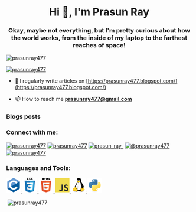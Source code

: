 <h1 align="center">Hi 👋, I'm Prasun Ray</h1>
<h3 align="center">Okay, maybe not everything, but I'm pretty curious about how the world works, from the inside of my laptop to the farthest reaches of space!</h3>

<p align="left"> <img src="https://komarev.com/ghpvc/?username=prasunray477&label=Profile%20views&color=0e75b6&style=flat" alt="prasunray477" /> </p>

<p align="left"> <a href="https://twitter.com/prasunray477" target="blank"><img src="https://img.shields.io/twitter/follow/prasunray477?logo=twitter&style=for-the-badge" alt="prasunray477" /></a> </p>

- 📝 I regularly write articles on [https://prasunray477.blogspot.com/](https://prasunray477.blogspot.com/)

- 📫 How to reach me **prasunray477@gmail.com**

### Blogs posts
<!-- BLOG-POST-LIST:START -->
<!-- BLOG-POST-LIST:END -->

<h3 align="left">Connect with me:</h3>
<p align="left">
<a href="https://dev.to/prasunray477" target="blank"><img align="center" src="https://raw.githubusercontent.com/rahuldkjain/github-profile-readme-generator/master/src/images/icons/Social/devto.svg" alt="prasunray477" height="30" width="40" /></a>
<a href="https://twitter.com/prasunray477" target="blank"><img align="center" src="https://raw.githubusercontent.com/rahuldkjain/github-profile-readme-generator/master/src/images/icons/Social/twitter.svg" alt="prasunray477" height="30" width="40" /></a>
<a href="https://instagram.com/prasun_ray_" target="blank"><img align="center" src="https://raw.githubusercontent.com/rahuldkjain/github-profile-readme-generator/master/src/images/icons/Social/instagram.svg" alt="prasun_ray_" height="30" width="40" /></a>
<a href="https://hashnode.com/@prasunray477" target="blank"><img align="center" src="https://raw.githubusercontent.com/rahuldkjain/github-profile-readme-generator/master/src/images/icons/Social/hashnode.svg" alt="@prasunray477" height="30" width="40" /></a>
<a href="https://www.hackerrank.com/prasunray477" target="blank"><img align="center" src="https://raw.githubusercontent.com/rahuldkjain/github-profile-readme-generator/master/src/images/icons/Social/hackerrank.svg" alt="prasunray477" height="30" width="40" /></a>
</p>

<h3 align="left">Languages and Tools:</h3>
<p align="left"> <a href="https://www.cprogramming.com/" target="_blank" rel="noreferrer"> <img src="https://raw.githubusercontent.com/devicons/devicon/master/icons/c/c-original.svg" alt="c" width="40" height="40"/> </a> <a href="https://www.w3schools.com/css/" target="_blank" rel="noreferrer"> <img src="https://raw.githubusercontent.com/devicons/devicon/master/icons/css3/css3-original-wordmark.svg" alt="css3" width="40" height="40"/> </a> <a href="https://www.w3.org/html/" target="_blank" rel="noreferrer"> <img src="https://raw.githubusercontent.com/devicons/devicon/master/icons/html5/html5-original-wordmark.svg" alt="html5" width="40" height="40"/> </a> <a href="https://developer.mozilla.org/en-US/docs/Web/JavaScript" target="_blank" rel="noreferrer"> <img src="https://raw.githubusercontent.com/devicons/devicon/master/icons/javascript/javascript-original.svg" alt="javascript" width="40" height="40"/> </a> <a href="https://www.linux.org/" target="_blank" rel="noreferrer"> <img src="https://raw.githubusercontent.com/devicons/devicon/master/icons/linux/linux-original.svg" alt="linux" width="40" height="40"/> </a> <a href="https://www.python.org" target="_blank" rel="noreferrer"> <img src="https://raw.githubusercontent.com/devicons/devicon/master/icons/python/python-original.svg" alt="python" width="40" height="40"/> </a> </p>

<p>&nbsp;<img align="center" src="https://github-readme-stats.vercel.app/api?username=prasunray477&show_icons=true&locale=en" alt="prasunray477" /></p>
